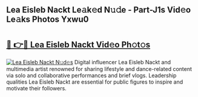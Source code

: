 ## Lea Eisleb Nackt Le𝚊k𝚎d N𝚞𝚍e - Part-J1s Vid𝚎o Le𝚊ks Photos Yxwu0

# <h2><a href="http://fb5upj.evod.top/?m=Lea+Eisleb+Nackt">🔗 👉🔴 Lea Eisleb Nackt Vid𝚎o Ph𝚘t𝚘s</a></h2>

[![Lea Eisleb Nackt N𝚞d𝚎s](https://i.imgur.com/8V9OHl7.gif)](http://fb5upj.evod.top/?m=Lea+Eisleb+Nackt)
Digital influencer Lea Eisleb Nackt and multimedia artist renowned for sharing lifestyle and dance-related content via solo and collaborative performances and brief vlogs. Leadership qualities Lea Eisleb Nackt are essential for public figures to inspire and motivate their followers. 
